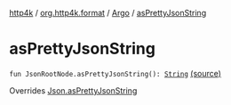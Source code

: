 [http4k](../../index.md) / [org.http4k.format](../index.md) / [Argo](index.md) / [asPrettyJsonString](./as-pretty-json-string.md)

# asPrettyJsonString

`fun JsonRootNode.asPrettyJsonString(): `[`String`](https://kotlinlang.org/api/latest/jvm/stdlib/kotlin/-string/index.html) [(source)](https://github.com/http4k/http4k/blob/master/http4k-format-argo/src/main/kotlin/org/http4k/format/Argo.kt#L41)

Overrides [Json.asPrettyJsonString](../-json/as-pretty-json-string.md)

